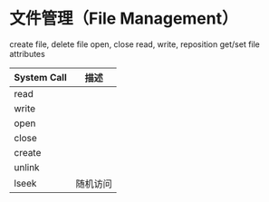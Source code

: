 # 文件管理（File Management）

create file, delete file
open, close
read, write, reposition
get/set file attributes

| System Call | 描述     |
| ----------- | -------- |
| read        |          |
| write       |          |
| open        |          |
| close       |          |
| create      |          |
| unlink      |          |
| lseek       | 随机访问 |